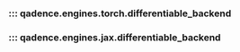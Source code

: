 ### ::: qadence.engines.torch.differentiable_backend
### ::: qadence.engines.jax.differentiable_backend
